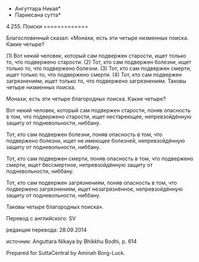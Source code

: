 * Ангуттара Никая*
* Париесана сутта*

4\.255\. Поиски
\=\=\=\=\=\=\=\=\=\=\=\=\=

Благословенный сказал: «Монахи, есть эти четыре низменных поиска\. Какие четыре?

\(1\) Вот некий человек, который сам подвержен старости, ищет только то, что подвержено старости\. \(2\) Тот, кто сам подвержен болезни, ищет только то, что подвержено болезни\. \(3\) Тот, кто сам подвержен смерти, ищет только то, что подвержено смерти\. \(4\) Тот, кто сам подвержен загрязнениям, ищет только то, что подвержено загрязнениям\. Таковы четыре низменных поиска\.

Монахи, есть эти четыре благородных поиска\. Какие четыре?

Вот некий человек, который сам подвержен старости, поняв опасность в том, что подвержено старости, ищет нестареющее, непревзойдённую защиту от подневольности, ниббану\.

Тот, кто сам подвержен болезни, поняв опасность в том, что подвержено болезни, ищет не имеющее болезней, непревзойдённую защиту от подневольности, ниббану\.

Тот, кто сам подвержен смерти, поняв опасность в том, что подвержено смерти, ищет бессмертное, непревзойдённую защиту от подневольности, ниббану\.

Тот, кто сам подвержен загрязнениям, поняв опасность в том, что подвержено загрязнениям, ищет незагрязнённое, непревзойдённую защиту от подневольности, ниббану\.

Таковы четыре благородных поиска»\.

Перевод с английского: SV

редакция перевода: 28\.09\.2014

источник: Anguttara Nikaya by Bhikkhu Bodhi, p\. 614

Prepared for SuttaCentral by Aminah Borg\-Luck\.